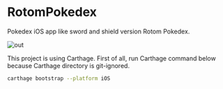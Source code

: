 # RotomPokedex
Pokedex iOS app like sword and shield version Rotom Pokedex.

![out](https://user-images.githubusercontent.com/53012437/73122883-1c11de00-3fcd-11ea-9ab4-babcab500d2d.gif)

This project is using Carthage.
First of all, run Carthage command below because Carthage directory is git-ignored.

```bash
carthage bootstrap --platform iOS
```

